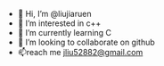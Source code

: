 - 👋 Hi, I’m @liujiaruen
- 👀 I’m interested in c++
- 🌱 I’m currently learning C
- 💞️ I’m looking to collaborate on github
- 📫reach me jliu52882@gmail.com

<!---
liujiaruen/liujiaruen is a ✨ special ✨ repository because its `README.md` (this file) appears on your GitHub profile.
You can click the Preview link to take a look at your changes.
--->
